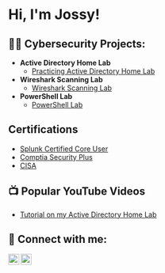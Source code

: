 <h1>Hi, I'm Jossy! </h1>

<h2>👨‍💻 Cybersecurity Projects:</h2>

- <b>Active Directory Home Lab </b>
  - [Practicing Active Directory Home Lab](https://github.com/cyberjossy-sys/PowerShell)
- <b>Wireshark Scanning Lab </b>
    - [Wireshark Scanning Lab](https://github.com/cyberjossy-sys/WiresharkScanningLab)
- <b>PowerShell Lab </b>
    - [PowerShell Lab](https://github.com/cyberjossy-sys/PowerShell)
<h2> Certifications</h2>

- [Splunk Certified Core User](https://www.youtube.com/watch?v=?????????)
- [Comptia Security Plus](https://www.youtube.com/watch?v=?????????)
- [CISA](https://www.youtube.com/watch?v=?????????)

<h2>📺 Popular YouTube Videos</h2>

- [Tutorial on my Active Directory Home Lab](https://www.youtube.com/watch?v=?????????)

<h2> 🤳 Connect with me:</h2>

[<img align="left" alt="CyberJossy-sys | YouTube" width="22px" src="https://cdn.jsdelivr.net/npm/simple-icons@v3/icons/youtube.svg" />][youtube]
[<img align="left" alt="CyberJossy-sys | LinkedIn" width="22px" src="https://cdn.jsdelivr.net/npm/simple-icons@v3/icons/linkedin.svg" />][linkedin]


[youtube]: https://www.youtube.com/c/joshmadakor
[linkedin]: https://www.linkedin.com/in/joseph-jossy-k-etukudo-982a79192

<!--
**joshmadakor1/joshmadakor1** is a ✨ _special_ ✨ repository because its `README.md` (this file) appears on your GitHub profile.
